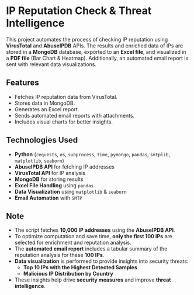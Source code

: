 # **IP Reputation Check & Threat Intelligence**

This project automates the process of checking IP reputation using **VirusTotal** and **AbuseIPDB** APIs. The results and enriched data of IPs are stored in a **MongoDB** database, exported to an **Excel file**, and visualized in a **PDF file** (Bar Chart & Heatmap). Additionally, an automated email report is sent with relevant data visualizations.

## **Features**
- Fetches IP reputation data from VirusTotal.
- Stores data in MongoDB.
- Generates an Excel report.
- Sends automated email reports with attachments.
- Includes visual charts for better insights.

## **Technologies Used**
- **Python** (`requests`, `os`, `subprocess`, `time`, `pymongo`, `pandas`, `smtplib`, `matplotlib`, `seaborn`)
- **AbuseIPDB API** for fetching IP addresses  
- **VirusTotal API** for IP analysis  
- **MongoDB** for storing results  
- **Excel File Handling** using `pandas`  
- **Data Visualization** using `matplotlib` & `seaborn`  
- **Email Automation** with `SMTP`  

## **Note**
- The script fetches **10,000 IP addresses** using the **AbuseIPDB API**.  
- To optimize computation and save time, **only the first 100 IPs** are selected for enrichment and reputation analysis.  
- The **automated email report** includes a tabular summary of the reputation analysis for these **100 IPs**.  
- **Data visualization** is performed to provide insights into security threats:  
  - **Top 10 IPs with the Highest Detected Samples**  
  - **Malicious IP Distribution by Country**  
- These insights help drive **security measures** and improve **threat intelligence**.  
